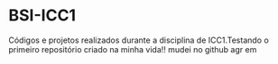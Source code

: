 # BSI-ICC1
 Códigos e projetos realizados durante a disciplina de ICC1.Testando o primeiro repositório criado na minha vida!!
 mudei no github agr em 
